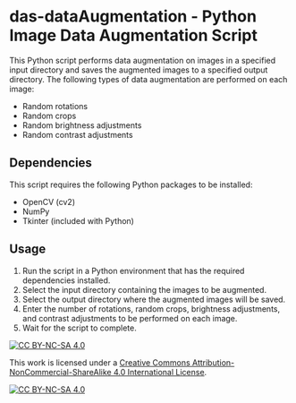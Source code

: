 # das-dataAugmentation - Python Image Data Augmentation Script

This Python script performs data augmentation on images in a specified input directory and saves the augmented images to a specified output directory. The following types of data augmentation are performed on each image:

- Random rotations
- Random crops
- Random brightness adjustments
- Random contrast adjustments

## Dependencies

This script requires the following Python packages to be installed:

- OpenCV (cv2)
- NumPy
- Tkinter (included with Python)

## Usage

1. Run the script in a Python environment that has the required dependencies installed.
2. Select the input directory containing the images to be augmented.
3. Select the output directory where the augmented images will be saved.
4. Enter the number of rotations, random crops, brightness adjustments, and contrast adjustments to be performed on each image.
5. Wait for the script to complete.

[![CC BY-NC-SA 4.0][cc-by-nc-sa-shield]][cc-by-nc-sa]

This work is licensed under a
[Creative Commons Attribution-NonCommercial-ShareAlike 4.0 International License][cc-by-nc-sa].

[![CC BY-NC-SA 4.0][cc-by-nc-sa-image]][cc-by-nc-sa]

[cc-by-nc-sa]: http://creativecommons.org/licenses/by-nc-sa/4.0/
[cc-by-nc-sa-image]: https://licensebuttons.net/l/by-nc-sa/4.0/88x31.png
[cc-by-nc-sa-shield]: https://img.shields.io/badge/License-CC%20BY--NC--SA%204.0-lightgrey.svg

